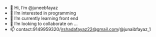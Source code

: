 - 👋 Hi, I’m @juneebfayaz
- 👀 I’m interested in programming
- 🌱 I’m currently learning front end
- 💞️ I’m looking to collaborate on ...
- 📫 contact:9149959320/irshadafayaz22@gmail.com/@junaibfayaz_1

<!---
juneebfayaz/juneebfayaz is a ✨ special ✨ repository because its `README.md` (this file) appears on your GitHub profile.
You can click the Preview link to take a look at your changes.
--->
